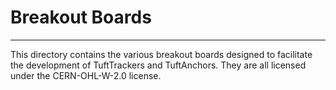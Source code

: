 # Breakout Boards
---
This directory contains the various breakout boards designed to facilitate the development of TuftTrackers and TuftAnchors. They are all licensed under the CERN-OHL-W-2.0 license.
